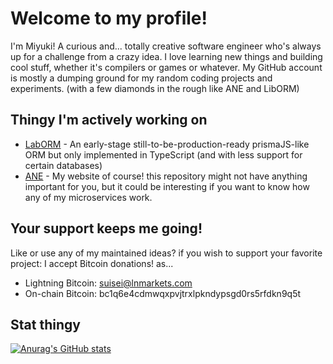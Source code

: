 # Welcome to my profile!
I'm Miyuki! A curious and... totally creative software engineer who's always up for a challenge from a crazy idea. I love learning new things and building cool stuff, whether it's compilers or games or whatever. My GitHub account is mostly a dumping ground for my random coding projects and experiments. (with a few diamonds in the rough like ANE and LibORM)

## Thingy I'm actively working on
- [LabORM](https://github.com/MiyukiNozomi/LabORM) - An early-stage still-to-be-production-ready prismaJS-like ORM but only implemented in TypeScript (and with less support for certain databases)
- [ANE](https://github.com/MiyukiNozomi/ANE) - My website of course! this repository might not have anything important for you, but it could be interesting if you want to know how any of my microservices work.

## Your support keeps me going!
Like or use any of my maintained ideas? if you wish to support your favorite project: I accept Bitcoin donations! as... 
- Lightning Bitcoin: suisei@lnmarkets.com
- On-chain Bitcoin: bc1q6e4cdmwqxpvjtrxlpkndypsgd0rs5rfdkn9q5t

## Stat thingy
[![Anurag's GitHub stats](https://github-readme-stats.vercel.app/api?username=miyukinozomi)](https://github.com/anuraghazra/github-readme-stats)
